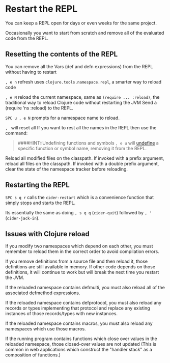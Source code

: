 # Restart the REPL

You can keep a REPL open for days or even weeks for the same project.

Occasionally you want to start from scratch and remove all of the evaluated code from the REPL.


## Resetting the contents of the REPL

You can remove all the Vars (def and defn expressions) from the REPL without having to restart

`, e n` refresh uses `clojure.tools.namespace.repl`, a smarter way to reload code

`, e N` reload the current namespace, same as `(require ... :reload)`, the traditional way to reload Clojure code without restarting the JVM
Send a (require ’ns :reload) to the REPL.

`SPC u , e N` prompts for a namespace name to reload.

`, ` will reset all If you want to rest all the names in the REPL then use the command:

> ####HINT::Undefining functions and symbols
> `, e u` will [undefine](/evaluating-clojure/undefine.md) a specific function or symbol name, removing it from the REPL.


Reload all modified files on the classpath. If invoked with a prefix argument, reload all files on the classpath. If invoked with a double prefix argument, clear the state of the namespace tracker before reloading.


## Restarting the REPL

`SPC s q r` calls the `cider-restart` which is a convenience function that simply stops and starts the REPL.

Its essentially the same as doing `, s q q` (`cider-quit`) followed by `, '` (`cider-jack-in`).


## Issues with Clojure reload
If you modify two namespaces which depend on each other, you must remember to reload them in the correct order to avoid compilation errors.

If you remove definitions from a source file and then reload it, those definitions are still available in memory.  If other code depends on those definitions, it will continue to work but will break the next time you restart the JVM.

If the reloaded namespace contains defmulti, you must also reload all of the associated defmethod expressions.

If the reloaded namespace contains defprotocol, you must also reload any records or types implementing that protocol and replace any existing instances of those records/types with new instances.

If the reloaded namespace contains macros, you must also reload any namespaces which use those macros.

If the running program contains functions which close over values in the reloaded namespace, those closed-over values are not updated (This is common in web applications which construct the "handler stack" as a composition of functions.)
